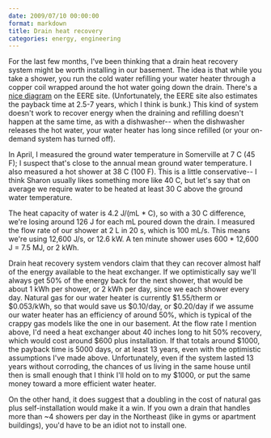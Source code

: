 ```yaml
---
date: 2009/07/10 00:00:00
format: markdown
title: Drain heat recovery
categories: energy, engineering
---
```

For the last few months, I've been thinking that a drain heat recovery system might be worth installing in our basement. The idea is that while you take a shower, you run the cold water refilling your water heater through a copper coil wrapped around the hot water going down the drain. There's a <a href="http://www.energysavers.gov/your_home/water_heating/index.cfm/mytopic=13040">nice diagram</a> on the EERE site. (Unfortunately, the EERE site also estimates the payback time at 2.5-7 years, which I think is bunk.) This kind of system doesn't work to recover energy when the draining and refilling doesn't happen at the same time, as with a dishwasher-- when the dishwasher releases the hot water, your water heater has long since refilled (or your on-demand system has turned off).

In April, I measured the ground water temperature in Somerville at 7 C (45 F); I suspect that's close to the annual mean ground water temperature. I also measured a hot shower at 38 C (100 F). This is a little conservative-- I think Sharon usually likes something more like 40 C, but let's say that on average we require water to be heated at least 30 C above the ground water temperature.

The heat capacity of water is 4.2 J/(mL * C), so with a 30 C difference, we're losing around 126 J for each mL poured down the drain. I measured the flow rate of our shower at 2 L in 20 s, which is 100 mL/s. This means we're using 12,600 J/s, or 12.6 kW. A ten minute shower uses 600 * 12,600 J = 7.5 MJ, or 2 kWh.

Drain heat recovery system vendors claim that they can recover almost half of the energy available to the heat exchanger. If we optimistically say we'll always get 50% of the energy back for the next shower, that would be about 1 kWh per shower, or 2 kWh per day, since we each shower every day. Natural gas for our water heater is currently $1.55/therm or $0.053/kWh, so that would save us $0.10/day, or $0.20/day if we assume our water heater has an efficiency of around 50%, which is typical of the crappy gas models like the one in our basement. At the flow rate I mention above, I'd need a heat exchanger about 40 inches long to hit 50% recovery, which would cost around $600 plus installation. If that totals around $1000, the payback time is 5000 days, or at least 13 years, even with the optimistic assumptions I've made above. Unfortunately, even if the system lasted 13 years without corroding, the chances of us living in the same house until then is small enough that I think I'll hold on to my $1000, or put the same money toward a more efficient water heater.

On the other hand, it does suggest that a doubling in the cost of natural gas plus self-installation would make it a win. If you own a drain that handles more than ~4 showers per day in the Northeast (like in gyms or apartment buildings), you'd have to be an idiot not to install one.
